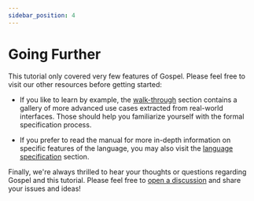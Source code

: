 ```yaml
---
sidebar_position: 4
---
```


# Going Further

This tutorial only covered very few features of Gospel. Please feel free to
visit our other resources before getting started:

- If you like to learn by example, the [walk-through](../walkthroughs/introduction.md) section
  contains a gallery of more advanced use cases extracted from real-world
  interfaces. Those should help you familiarize yourself with the formal specification process.

- If you prefer to read the manual for more in-depth information on specific
  features of the language, you may also visit the [language
  specification](../language/locations.md) section.

Finally, we're always thrilled to hear your thoughts or questions regarding
Gospel and this tutorial. Please feel free to [open a
discussion](https://github.com/ocaml-gospel/gospel/discussions/new) and share
your issues and ideas!
